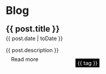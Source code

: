 <h1>Blog</h1>

<div class="posts">
  <div class="post" v-for="post in posts">
    <h2><a :href="post.url">{{ post.title }}</a></h2>
    <time
          :datetime="post.date"
        >{{ post.date | toDate }}</time>
    <p>{{ post.description }}</p>
    <div class="bottom-row">
      <a :href="post.url">Read more</a>
      <div class="tags">
        <span v-for="tag in post.tags">{{ tag }}</span>
      </div>
    </div>
  </div>
</div>

<script>
import posts from './posts';
export default {
  data() {
    return {
      posts
    }
  }
};
</script>

<style lang="scss">
.post{
  margin-bottom: 2em;

  h2{
    margin: 0.2em 0;
  }

  p{
    margin-bottom: 0.2em;
  }

  .bottom-row {
    display: flex;
    margin-left: 1em;
    margin-top: 0.5em;
  }

  .tags{
    margin-left: 20%;
    margin-top: 0.7em;

    span{
      background-color: #000;
      color: #fff;
      padding: 0.2em 0.35em;
      margin-right: 0.4em;
      font-size: 14px;
    }
  }
}
</style>
